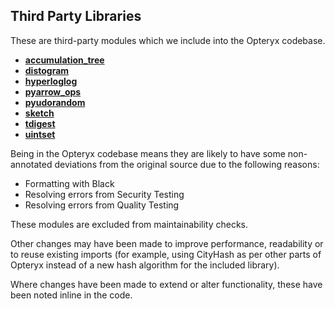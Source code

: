 ## Third Party Libraries

These are third-party modules which we include into the Opteryx codebase.

- [**accumulation_tree**](https://github.com/tkluck/accumulation_tree)
- [**distogram**](https://github.com/maki-nage/distogram)
- [**hyperloglog**](https://github.com/svpcom/hyperloglog)
- [**pyarrow_ops**](https://github.com/TomScheffers/pyarrow_ops)
- [**pyudorandom**](https://github.com/mewwts/pyudorandom)
- [**sketch**](https://github.com/dnbaker/sketch)
- [**tdigest**](https://github.com/CamDavidsonPilon/tdigest)
- [**uintset**](https://github.com/standupdev/uintset/)

Being in the Opteryx codebase means they are likely to have some non-annotated
deviations from the original source due to the following reasons:

- Formatting with Black
- Resolving errors from Security Testing
- Resolving errors from Quality Testing

These modules are excluded from maintainability checks.

Other changes may have been made to improve performance, readability or to reuse
existing imports (for example, using CityHash as per other parts of Opteryx instead of
a new hash algorithm for the included library).

Where changes have been made to extend or alter functionality, these have been noted
inline in the code. 
